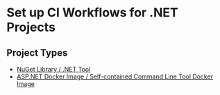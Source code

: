 # Set up CI Workflows for .NET Projects

## Project Types

* [NuGet Library / .NET Tool][]
* [ASP.NET Docker Image / Self-contained Command Line Tool Docker Image][]

[ASP.NET Docker Image / Self-contained Command Line Tool Docker Image]: ./docker-image.md
[NuGet Library / .NET Tool]: ./nuget-library.md
